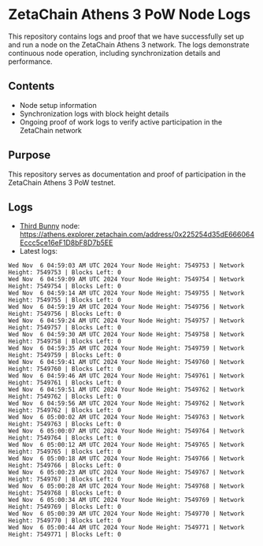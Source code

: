 # ZetaChain Athens 3 PoW Node Logs
This repository contains logs and proof that we have successfully set up and run a node on the ZetaChain Athens 3 network. The logs demonstrate continuous node operation, including synchronization details and performance.

## Contents
- Node setup information
- Synchronization logs with block height details
- Ongoing proof of work logs to verify active participation in the ZetaChain network

## Purpose
This repository serves as documentation and proof of participation in the ZetaChain Athens 3 PoW testnet.

## Logs

- [Third Bunny](https://thirdbunny.xyz/) node: https://athens.explorer.zetachain.com/address/0x225254d35dE666064Eccc5ce16eF1D8bF8D7b5EE
- Latest logs:
```
Wed Nov  6 04:59:03 AM UTC 2024 Your Node Height: 7549753 | Network Height: 7549753 | Blocks Left: 0
Wed Nov  6 04:59:09 AM UTC 2024 Your Node Height: 7549754 | Network Height: 7549754 | Blocks Left: 0
Wed Nov  6 04:59:14 AM UTC 2024 Your Node Height: 7549755 | Network Height: 7549755 | Blocks Left: 0
Wed Nov  6 04:59:19 AM UTC 2024 Your Node Height: 7549756 | Network Height: 7549756 | Blocks Left: 0
Wed Nov  6 04:59:24 AM UTC 2024 Your Node Height: 7549757 | Network Height: 7549757 | Blocks Left: 0
Wed Nov  6 04:59:30 AM UTC 2024 Your Node Height: 7549758 | Network Height: 7549758 | Blocks Left: 0
Wed Nov  6 04:59:35 AM UTC 2024 Your Node Height: 7549759 | Network Height: 7549759 | Blocks Left: 0
Wed Nov  6 04:59:41 AM UTC 2024 Your Node Height: 7549760 | Network Height: 7549760 | Blocks Left: 0
Wed Nov  6 04:59:46 AM UTC 2024 Your Node Height: 7549761 | Network Height: 7549761 | Blocks Left: 0
Wed Nov  6 04:59:51 AM UTC 2024 Your Node Height: 7549762 | Network Height: 7549762 | Blocks Left: 0
Wed Nov  6 04:59:56 AM UTC 2024 Your Node Height: 7549762 | Network Height: 7549762 | Blocks Left: 0
Wed Nov  6 05:00:02 AM UTC 2024 Your Node Height: 7549763 | Network Height: 7549763 | Blocks Left: 0
Wed Nov  6 05:00:07 AM UTC 2024 Your Node Height: 7549764 | Network Height: 7549764 | Blocks Left: 0
Wed Nov  6 05:00:12 AM UTC 2024 Your Node Height: 7549765 | Network Height: 7549765 | Blocks Left: 0
Wed Nov  6 05:00:18 AM UTC 2024 Your Node Height: 7549766 | Network Height: 7549766 | Blocks Left: 0
Wed Nov  6 05:00:23 AM UTC 2024 Your Node Height: 7549767 | Network Height: 7549767 | Blocks Left: 0
Wed Nov  6 05:00:28 AM UTC 2024 Your Node Height: 7549768 | Network Height: 7549768 | Blocks Left: 0
Wed Nov  6 05:00:34 AM UTC 2024 Your Node Height: 7549769 | Network Height: 7549769 | Blocks Left: 0
Wed Nov  6 05:00:39 AM UTC 2024 Your Node Height: 7549770 | Network Height: 7549770 | Blocks Left: 0
Wed Nov  6 05:00:44 AM UTC 2024 Your Node Height: 7549771 | Network Height: 7549771 | Blocks Left: 0
```
